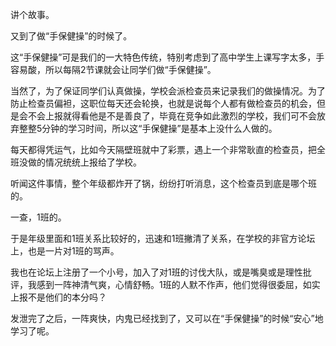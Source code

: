 讲个故事。

又到了做“手保健操”的时候了。

这“手保健操”可是我们的一大特色传统，特别考虑到了高中学生上课写字太多，手容易酸，所以每隔2节课就会让同学们做“手保健操”。

当然了，为了保证同学们认真做操，学校会派检查员来记录我们的做操情况。为了防止检查员偏袒，这职位每天还会轮换，也就是说每个人都有做检查员的机会，但是会不会上报就得看他是不是善良了，毕竟在竞争如此激烈的学校，我们可不会放弃整整5分钟的学习时间，所以这“手保健操”是基本上没什么人做的。

每天都得凭运气，比如今天隔壁班就中了彩票，遇上一个非常耿直的检查员，把全班没做的情况统统上报给了学校。

听闻这件事情，整个年级都炸开了锅，纷纷打听消息，这个检查员到底是哪个班的。

一查，1班的。

于是年级里面和1班关系比较好的，迅速和1班撇清了关系，在学校的非官方论坛上，也是一片对1班的骂声。

我也在论坛上注册了一个小号，加入了对1班的讨伐大队，或是嘴臭或是理性批评，我感到一阵神清气爽，心情舒畅。1班的人默不作声，他们觉得很委屈，如实上报不是他们的本分吗？

发泄完了之后，一阵爽快，内鬼已经找到了，又可以在“手保健操”的时候“安心”地学习了呢。
